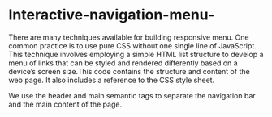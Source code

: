 # Interactive-navigation-menu-



There are many techniques available for building responsive menu. One common practice is to use pure CSS without one single line of JavaScript. This technique involves employing a simple HTML list structure to develop a menu of links that can be styled and rendered differently based on a device’s screen size.This code contains the structure and content of the web page. It also includes a reference to the CSS style sheet.

We use the header and main semantic tags to separate the navigation bar and the main content of the page.
